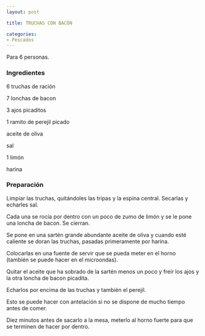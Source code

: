 ```yaml
---
layout: post

title: TRUCHAS CON BACÓN

categories:
- Pescados
---
```

Para 6 personas.

<h3>Ingredientes</h3>
6 truchas de ración

7 lonchas de bacon

3 ajos picaditos

1 ramito de perejil picado

aceite de oliva

sal

1 limón

harina

<h3>Preparación</h3>
Limpiar las truchas, quitándoles las tripas y la espina central. Secarlas y echarles sal.

Cada una se rocía por dentro con un poco de zumo de limón y se le pone una loncha de bacon. Se cierran.

Se pone en una sartén grande abundante aceite de oliva y cuando esté caliente se doran las truchas, pasadas primeramente por harina.

Colocarlas en una fuente de servir que se pueda meter en el horno (también se puede hacer en el microondas).

Quitar el aceite que ha sobrado de la sartén menos un poco y freír los ajos y la otra loncha de bacon picadita.

Echarlos por encima de las truchas y también el perejil.

Esto se puede hacer con antelación si no se dispone de mucho tiempo antes de comer.

Diez minutos antes de sacarlo a la mesa, meterlo al horno fuerte para que se terminen de hacer por dentro.